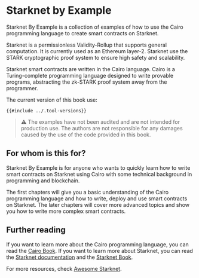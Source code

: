 # Starknet by Example

Starknet By Example is a collection of examples of how to use the Cairo programming language to create smart contracts on Starknet.

Starknet is a permissionless Validity-Rollup that supports general computation. It is currently used as an Ethereum layer-2. Starknet use the STARK cryptographic proof system to ensure high safety and scalability.

Starknet smart contracts are written in the Cairo language. Cairo is a Turing-complete programming language designed to write provable programs, abstracting the zk-STARK proof system away from the programmer.

The current version of this book use:
```
{{#include ../.tool-versions}}
```

> ⚠️ The examples have not been audited and are not intended for production use.
> The authors are not responsible for any damages caused by the use of the code provided in this book.

## For whom is this for?

Starknet By Example is for anyone who wants to quickly learn how to write smart contracts on Starknet using Cairo with some technical background in programming and blockchain.

The first chapters will give you a basic understanding of the Cairo programming language and how to write, deploy and use smart contracts on Starknet.
The later chapters will cover more advanced topics and show you how to write more complex smart contracts.

## Further reading

If you want to learn more about the Cairo programming language, you can read the [Cairo Book](https://book.cairo-lang.org).
If you want to learn more about Starknet, you can read the [Starknet documentation](https://docs.starknet.io/) and the [Starknet Book](https://book.starknet.io).

For more resources, check [Awesome Starknet](https://github.com/keep-starknet-strange/awesome-starknet).
